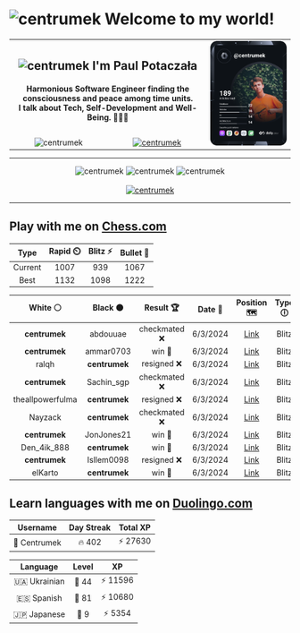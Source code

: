 <h1>
  <img
    src="https://emojis.slackmojis.com/emojis/images/1531849430/4246/blob-sunglasses.gif"
    width="30"
    alt="centrumek"
  />
  Welcome to my world!
</h1>

<table>
  <tbody>
    <tr>
      <td align="center" width="70%" colspan="2">
        <h2>
          <img
            src="https://raw.githubusercontent.com/MartinHeinz/MartinHeinz/master/wave.gif"
            width="30px"
            alt="centrumek"
          />
          I'm Paul Potaczała
        </h2>
        <h4>
          Harmonious Software Engineer finding the consciousness and peace among time units.
          <br/>
          I talk about Tech, Self-Development and Well-Being. 🌿🧘🚀
        </h4>
      </td>
      <td width="30%" rowspan="2">
        <a href="https://app.daily.dev/centrumek">
          <img
            src="./devcard.svg"
            alt="centrumek"
          />
        </a>
      </td>
    </tr>
    <tr align="center">
      <td>
        <img
          src="https://komarev.com/ghpvc/?username=centrumek&label=visitors&color=0e75b6&style=flat"
          alt="centrumek"
        >
      </td>
      <td>
        <a href="https://stackoverflow.com/users/14496012/centrumek">
          <img
            src="https://stackoverflow.com/users/flair/14496012.png?theme=dark"
            alt="centrumek"
          >
        </a>
      </td>
    </tr>
  </tbody>
</table>

---
<div align="center">
  <img 
    src="https://github-readme-stats.vercel.app/api?username=centrumek&show_icons=true&count_private=true&theme=dark&hide_border=true&hide=issues,contribs&bg_color=00000000"
    alt="centrumek"
  />
  <img
    src="https://github-readme-stats.vercel.app/api/top-langs/?username=centrumek&layout=compact&hide_border=true&theme=dark&bg_color=00000000&langs_count=6&exclude_repo=air-statistic-app"
    alt="centrumek"
  />
  <img 
    src="https://github-readme-streak-stats.herokuapp.com?user=centrumek&theme=dark&hide_border=true&background=FFFFFF00"
    alt="centrumek"
  />
  <br/>
  <br/>
  <a href="https://www.buymeacoffee.com/centrumek">
    <img
      src="https://cdn.buymeacoffee.com/buttons/v2/default-orange.png"
      height="50"
      width="210"
      alt="centrumek"
    />
  </a>
</div>

---

## Play with me on [Chess.com](https://www.chess.com/member/centrumek)

<div align="center">
<!--START_SECTION:chessStats-->
<!-- Automatically generated with https://github.com/Balastrong/chess-stats-action -->

| Type | Rapid ⏲️ | Blitz ⚡ | Bullet 🔫 |
|:---:|:---:|:---:|:---:|
| Current | 1007 | 939 | 1067 |
| Best | 1132 | 1098 | 1222 |

| White ⚪ | Black ⚫ | Result 🏆 | Date 📅 | Position 🗺️ | Type 🕕 |
|:---:|:---:|:---:|:---:|:---:|:---:|
| **centrumek** | abdouuae | checkmated ❌ | 6/3/2024 | <a href="http://www.ee.unb.ca/cgi-bin/tervo/fen.pl?select=8/p5pp/1pp3r1/3k4/1P5P/3nP2K/P5q1/8 w - -">Link</a> | Blitz |
| **centrumek** | ammar0703 | win 🥇 | 6/3/2024 | <a href="http://www.ee.unb.ca/cgi-bin/tervo/fen.pl?select=3rr3/ppp3kp/6p1/3n1nP1/2Q5/P1P5/P2B3P/2KR1R2 b - -">Link</a> | Blitz |
| ralqh | **centrumek** | resigned ❌ | 6/3/2024 | <a href="http://www.ee.unb.ca/cgi-bin/tervo/fen.pl?select=r7/p5k1/7p/8/4Q3/P1P4P/5PP1/R5K1 b - -">Link</a> | Blitz |
| **centrumek** | Sachin_sgp | checkmated ❌ | 6/3/2024 | <a href="http://www.ee.unb.ca/cgi-bin/tervo/fen.pl?select=r1b1k1r1/bq1p1p2/8/2p4p/2P2P2/P2B2Pn/7P/RN1Q1RK1 w q -">Link</a> | Blitz |
| theallpowerfulma | **centrumek** | resigned ❌ | 6/3/2024 | <a href="http://www.ee.unb.ca/cgi-bin/tervo/fen.pl?select=8/2k5/7R/1R2p3/2P5/2KP4/8/8 b - -">Link</a> | Blitz |
| Nayzack | **centrumek** | checkmated ❌ | 6/3/2024 | <a href="http://www.ee.unb.ca/cgi-bin/tervo/fen.pl?select=8/8/3pQ3/2p1p3/3rk2p/5Q1P/6P1/6K1 b - -">Link</a> | Blitz |
| **centrumek** | JonJones21 | win 🥇 | 6/3/2024 | <a href="http://www.ee.unb.ca/cgi-bin/tervo/fen.pl?select=1k1R4/p1p5/Bp6/1P6/8/1KP5/4r1p1/7r b - -">Link</a> | Blitz |
| Den_4ik_888 | **centrumek** | win 🥇 | 6/3/2024 | <a href="http://www.ee.unb.ca/cgi-bin/tervo/fen.pl?select=N6r/pp1kn3/2np4/7p/8/5N1P/P1bBPPP1/q3KB1R w K -">Link</a> | Blitz |
| **centrumek** | Isllem0098 | resigned ❌ | 6/3/2024 | <a href="http://www.ee.unb.ca/cgi-bin/tervo/fen.pl?select=8/6P1/2p5/2k3r1/4p3/8/6K1/4q3 w - -">Link</a> | Blitz |
| elKarto | **centrumek** | win 🥇 | 6/3/2024 | <a href="http://www.ee.unb.ca/cgi-bin/tervo/fen.pl?select=8/2k5/2p5/1pKp4/pP2pP2/1Pq3r1/6P1/R2Q1R2 w - -">Link</a> | Blitz |

<!--END_SECTION:chessStats-->
</div>

## Learn languages with me on [Duolingo.com](https://www.duolingo.com/profile/Centrumek)

<div align="center">
<!--START_SECTION:duolingoStats-->
<!-- Automatically generated with https://github.com/centrumek/duolingo-readme-stats-->

| Username | Day Streak | Total XP |
|:---:|:---:|:---:|
| 👤 Centrumek | 🔥 402 | ⚡ 27630 |

| Language | Level | XP |
|:---:|:---:|:---:|
| 🇺🇦 Ukrainian | 👑 44 | ⚡ 11596 |
| 🇪🇸 Spanish | 👑 81 | ⚡ 10680 |
| 🇯🇵 Japanese | 👑 9 | ⚡ 5354 |

<!--END_SECTION:duolingoStats-->
</div>
<!--
**centrumek/centrumek** is a ✨ _special_ ✨ repository because its `README.md` (this file) appears on your GitHub profile.

Here are some ideas to get you started:

- 🔭 I’m currently working on ...
- 🌱 I’m currently learning ...
- 👯 I’m looking to collaborate on ...
- 🤔 I’m looking for help with ...
- 💬 Ask me about ...
- 📫 How to reach me: ...
- 😄 Pronouns: ...
- ⚡ Fun fact: ...
-->
